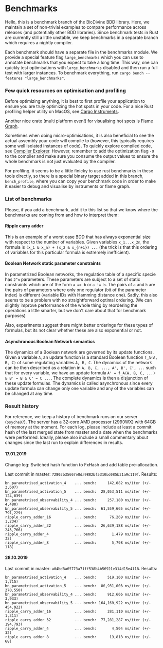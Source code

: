 # Benchmarks

Hello, this is a benchmark branch of the BioDivine BDD library. Here, we maintain a set of non-trivial
examples to compare performance across releases (and potentially other BDD libraries). Since benchmark
tests in Rust are currently still a little unstable, we keep benchmarks in a separate branch which 
requires a nightly compiler.

Each benchmark should have a separate file in the benchmarks module. We provide a special feature flag 
`large_benchmarks` which you can use to annotate benchmarks that you expect to take a long time. This
way, one can quickly test optimisations with `large_benchmarks` disabled and then run a full test with
larger instances. To benchmark everything, run `cargo bench --features "large_benchmarks"`.  

### Few quick resources on optimisation and profiling

Before optimizing anything, it is best to first profile your application to ensure you are truly 
optimizing the hot spots in your code. For a nice Rust profiling helper utility on MacOS, see
[Cargo Instruments](https://crates.io/crates/cargo-instruments).

Another nice crate (multi platform even!) for visualising hot spots is 
[Flame Graph](https://github.com/ferrous-systems/flamegraph).

Sometimes when doing micro-optimisations, it is also beneficial to see the actual assembly your 
code will compile to (however, this typically requires some well isolated instances of code).
To quickly explore compiled code, see [Compiler Explorer](https://godbolt.org). However, remember
to add the optimization flag `-O` to the compiler and make sure you consume the output values to
ensure the whole benchmark is not just evaluated by the compiler.

For profiling, it seems to be a little finicky to use rust benchmarks in these tools directly, so there
is a special binary target added in this branch, `bench_profile`, where you can copy your benchmark
code in order to make it easier to debug and visualise by instruments or flame graph.   

### List of benchmarks

Please, if you add a benchmark, add it to this list so that we know where the benchmarks are coming
from and how to interpret them:

#### Ripple carry adder

This is an example of a worst case BDD that has always exponential size with respect to the number of 
variables. Given variables `x_1...x_2n`, the formula is `(x_1 & x_n) + (x_2 & x_{n+1}) ...` (the trick
is that this ordering of variables for this particular formula is extremely inefficient).

#### Boolean Network static parameter constraints

In parametrized Boolean networks, the regulation table of a specific specie has `2^n` parameters.
These parameters are subject to a set of static constraints which are of the form `a => b` or `a != b`.
The pairs of `a` and `b` are the pairs of parameters where only one regulator (bit of the parameter 
index) is different (variable IDs with Hamming distance one). Sadly, this also seems to be a problem with no straightforward optimal ordering.
(We can slightly improve performance of the whole thing by reordering the operations a little smarter,
but we don't care about that for benchmark purposes)

Also, experiments suggest there might better orderings for these types of formulas, but its not clear
whether these are also exponential or not.  

#### Asynchronous Boolean Network semantics

The dynamics of a Boolean network are governed by its update functions. Given a variable `A`, an update
function is a standard Boolean function `f_A(A, B, C)` of some regulating variables `A, B, C`. The dynamics
of the network can be then described as a relation in `A, B, C, ..., A', B', C', ...` such that for every 
variable, we have an update formula `A' = f_A(A, B, C, ...) & B' = B & C' = C ...`.  The complete dynamics
is then a disjunction of these update formulas. The dynamics is called asynchronous since every update
formula can change only one variable and any of the variables can be changed at any time. 

### Result history

For reference, we keep a history of benchmark runs on our server (`psyche07`). The server has a 32-core
AMD processor (2990WX) with 64GB of memory at the moment. For each log, please include at least a commit 
hash of the last merged state from master and a date when the benchmarks were performed. Ideally, please
also include a small commentary about changes since the last run to explain differences in results.

#### 17.01.2019
Change log: Switched hash function to FxHash and add table pre-allocation.
 
Last commit in master: `72803b35667e0da9882bf5310bd085b31a9c119f`. Results:
```
bn_parametrised_activation_4    ... bench:     142,082 ns/iter (+/- 2,607)
bn_parametrised_activation_5    ... bench:  28,053,511 ns/iter (+/- 124,039)
bn_parametrised_observability_4 ... bench:     257,180 ns/iter (+/- 4,480)
bn_parametrised_observability_5 ... bench:  61,559,665 ns/iter (+/- 791,229)
ripple_carry_adder_16           ... bench:      76,269 ns/iter (+/- 1,234)
ripple_carry_adder_32           ... bench:  26,639,188 ns/iter (+/- 243,766)
ripple_carry_adder_4            ... bench:       1,479 ns/iter (+/- 32)
ripple_carry_adder_8            ... bench:       5,798 ns/iter (+/- 118)
```

#### 28.10.2019
Last commit in master: `a04bd8a65773a71ff538b4b56921e314d15e4118`. Results:
```
bn_parametrised_activation_4    ... bench:     519,160 ns/iter (+/- 1,715)
bn_parametrised_activation_5    ... bench:  80,931,003 ns/iter (+/- 270,550)
bn_parametrised_observability_4 ... bench:     912,666 ns/iter (+/- 3,933)
bn_parametrised_observability_5 ... bench: 164,160,922 ns/iter (+/- 454,922)
ripple_carry_adder_16           ... bench:     281,110 ns/iter (+/- 1,311)
ripple_carry_adder_32           ... bench:  77,281,287 ns/iter (+/- 194,793)
ripple_carry_adder_4            ... bench:       4,504 ns/iter (+/- 32)
ripple_carry_adder_8            ... bench:      19,818 ns/iter (+/- 68)
``` 